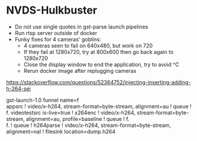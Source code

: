 # NVDS-Hulkbuster

- Do not use single quotes in gst-parse launch pipelines
- Run rtsp server outside of docker
- Funky fixes for 4 cameras' goblins:
    - 4 cameras seen to fail on 640x480, but work on 720
    - If they fail at 1280x720, try at 800x600 then go back again to 1280x720
    - Close the display window to end the application, try to avoid ^C
    - Rerun docker image after replugging cameras







https://stackoverflow.com/questions/52364752/injecting-inserting-adding-h-264-sei

gst-launch-1.0
    funnel name=f \
    appsrc ! video/x-h264, stream-format=byte-stream, alignment=au ! queue ! f.
    videotestsrc is-live=true ! x264enc ! video/x-h264, stream-format=byte-stream, alignment=au, profile=baseline ! queue ! f. \
    f. ! queue ! h264parse ! video/x-h264, stream-format=byte-stream, alignment=nal ! filesink location=dump.h264
